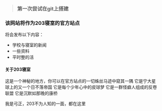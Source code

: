 > ### 第一次尝试在git上搭建
### 该网站将作为203寝室的官方站点
将会发布以下内容：
- 学校与寝室的新闻
- 一些资料
- 平时整的活


#### 关于203寝室
这是一个神秘的地方，你可以在官方站点的一切蛛丝马迹中窥其一隅
它是宁大星球上的又一个日不落帝国
它是每个少年心中的皮球梦
它是一群怪癖人组成的反卷联盟
它是沉默如那晚的康桥

我是弓正，203不为人知的一面，都在这里
